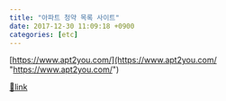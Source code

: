 ```yaml
---
title: "아파트 청약 목록 사이트"
date: 2017-12-30 11:09:18 +0900
categories: [etc]
---
```


[https://www.apt2you.com/](https://www.apt2you.com/ "https://www.apt2you.com/")


[🔗link](http://www.mins01.com/mh/tech/read/1127)